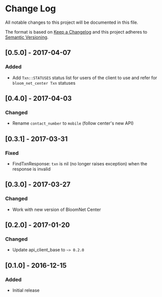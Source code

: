 # Change Log
All notable changes to this project will be documented in this file.

The format is based on [Keep a Changelog](http://keepachangelog.com/)
and this project adheres to [Semantic Versioning](http://semver.org/).

## [0.5.0] - 2017-04-07
### Added
- Add `Txn::STATUSES` status list for users of the client to use and refer for `bloom_net_center Txn` statuses

## [0.4.0] - 2017-04-03
### Changed
- Rename `contact_number` to `mobile` (follow center's new API)

## [0.3.1] - 2017-03-31
### Fixed
- FindTxnResponse: `txn` is nil (no longer raises exception) when the response is invalid

## [0.3.0] - 2017-03-27
### Changed
- Work with new version of BloomNet Center

## [0.2.0] - 2017-01-20
### Changed
- Update api_client_base to `~> 0.2.0`

## [0.1.0] - 2016-12-15
### Added
- Initial release
